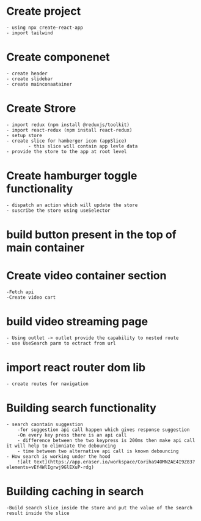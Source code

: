 <!-- @format -->

# Create project

    - using npx create-react-app
    - import tailwind

# Create componenet

    - create header
    - create slidebar
    - create mainconaatainer

# Create Strore

    - import redux (npm install @reduxjs/toolkit)
    - import react-redux (npm install react-redux)
    - setup store
    - create slice for hamberger icon (appSlice)
            - this slice will contain app levle data
    - provide the store to the app at root level

# Create hamburger toggle functionality

    - dispatch an action which will update the store
    - suscribe the store using useSelector

# build button present in the top of main container

# Create video container section

    -Fetch api
    -Create video cart

# build video streaming page

    - Using outlet -> outlet provide the capability to nested route
    - use UseSearch parm to ectract from url

# import react router dom lib

    - create routes for navigation

# Building search functionality

    - search caontain suggestion
        -for suggestion api call happen which gives response suggestion
        -On every key press there is an api call
        - difference between the two keypress is 200ms then make api call it will help to elimniate the debouncing
        - time between two alternative api call is known debouncing
    - How search is working under the hood
        ![alt text](https://app.eraser.io/workspace/Coriha94OMN2AE4I9Z83?elements=vEf4WlIgrwj9GlEXuP-rdg)

# Building caching in search

    -Build search slice inside the store and put the value of the search result inside the slice


